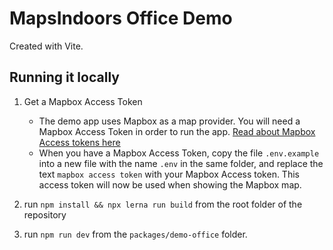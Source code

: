 # MapsIndoors Office Demo

Created with Vite.

## Running it locally

1. Get a Mapbox Access Token
   - The demo app uses Mapbox as a map provider. You will need a Mapbox Access Token in order to run the app.
   [Read about Mapbox Access tokens here](https://docs.mapbox.com/help/getting-started/access-tokens/)
   - When you have a Mapbox Access Token, copy the file `.env.example` into a new file with the name `.env` in the same folder, and replace the text `mapbox access token` with your Mapbox Access token. This access token will now be used when showing the Mapbox map.

2. run `npm install && npx lerna run build` from the root folder of the repository
3. run `npm run dev` from the `packages/demo-office` folder.
